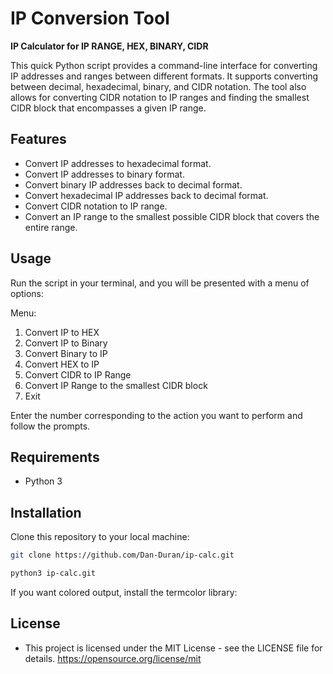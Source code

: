 # IP Conversion Tool
**IP Calculator for IP RANGE, HEX, BINARY, CIDR**

This quick Python script provides a command-line interface for converting IP addresses and ranges between different formats. It supports converting between decimal, hexadecimal, binary, and CIDR notation. The tool also allows for converting CIDR notation to IP ranges and finding the smallest CIDR block that encompasses a given IP range.

## Features
- Convert IP addresses to hexadecimal format.
- Convert IP addresses to binary format.
- Convert binary IP addresses back to decimal format.
- Convert hexadecimal IP addresses back to decimal format.
- Convert CIDR notation to IP range.
- Convert an IP range to the smallest possible CIDR block that covers the entire range.

## Usage
Run the script in your terminal, and you will be presented with a menu of options:

Menu:
1. Convert IP to HEX
2. Convert IP to Binary
3. Convert Binary to IP
4. Convert HEX to IP
5. Convert CIDR to IP Range
6. Convert IP Range to the smallest CIDR block
7. Exit

Enter the number corresponding to the action you want to perform and follow the prompts.

## Requirements
- Python 3

## Installation
Clone this repository to your local machine:

```bash
git clone https://github.com/Dan-Duran/ip-calc.git
```
```bash
python3 ip-calc.git
```

If you want colored output, install the termcolor library:

## License
- This project is licensed under the MIT License - see the LICENSE file for details. https://opensource.org/license/mit
